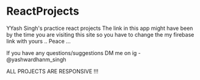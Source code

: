 # ReactProjects
YYash Singh's practice react projects
The link in this app might have been by the time you are visiting this site so you have to change the my firebase link with yours .. Peace ...

If you have any questions/suggestions DM me on ig - @yashwardhanm_singh

ALL PROJECTS ARE RESPONSIVE !!!
